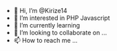 - 👋 Hi, I’m @Kirize14
- 👀 I’m interested in PHP Javascript
- 🌱 I’m currently learning 
- 💞️ I’m looking to collaborate on ...
- 📫 How to reach me ...

<!---
Kirize14/Kirize14 is a ✨ special ✨ repository because its `README.md` (this file) appears on your GitHub profile.
You can click the Preview link to take a look at your changes.
--->
